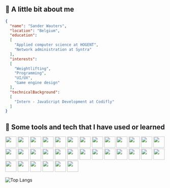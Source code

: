 ## 👤 A little bit about me

```json
{
  "name": "Sander Wauters",
  "location": "Belgium",
  "education": 
  [
    "Applied computer science at HOGENT",
    "Network administration at Syntra"   
  ],
  "interests":
  [
    "Weightlifting",
    "Programming",
    "UI/UX",
    "Game engine design"
  ],
  "technicalBackground": 
  [
    "Intern - JavaScript Development at Codifly"
  ]
}

```

## 🧰 Some tools and tech that I have used or learned

<img src="https://cdn.jsdelivr.net/gh/devicons/devicon@latest/icons/androidstudio/androidstudio-original.svg" width="35" height="35" /> <img src="https://cdn.jsdelivr.net/gh/devicons/devicon@latest/icons/bash/bash-original.svg" width="35" height="35" /> <img src="https://cdn.jsdelivr.net/gh/devicons/devicon@latest/icons/blazor/blazor-original.svg" width="35" height="35" /> <img src="https://cdn.jsdelivr.net/gh/devicons/devicon@latest/icons/blender/blender-original.svg" width="35" height="35" /> <img src="https://cdn.jsdelivr.net/gh/devicons/devicon@latest/icons/postgresql/postgresql-original.svg" width="35" height="35" /> <img src="https://cdn.jsdelivr.net/gh/devicons/devicon@latest/icons/cmake/cmake-original.svg" width="35" height="35" /> <img src="https://cdn.jsdelivr.net/gh/devicons/devicon@latest/icons/mysql/mysql-original.svg" width="35" height="35" /> <img src="https://cdn.jsdelivr.net/gh/devicons/devicon@latest/icons/cplusplus/cplusplus-original.svg" width="35" height="35" /> <img src="https://cdn.jsdelivr.net/gh/devicons/devicon@latest/icons/csharp/csharp-original.svg" width="35" height="35" /> <img src="https://cdn.jsdelivr.net/gh/devicons/devicon@latest/icons/docker/docker-original.svg" width="35" height="35" /> <img src="https://cdn.jsdelivr.net/gh/devicons/devicon@latest/icons/eslint/eslint-original.svg" width="35" height="35" /> <img src="https://cdn.jsdelivr.net/gh/devicons/devicon@latest/icons/figma/figma-original.svg" width="35" height="35" /> <img src="https://cdn.jsdelivr.net/gh/devicons/devicon@latest/icons/git/git-original.svg" width="35" height="35" /> <img src="https://cdn.jsdelivr.net/gh/devicons/devicon@latest/icons/github/github-original.svg" width="35" height="35" /> <img src="https://cdn.jsdelivr.net/gh/devicons/devicon@latest/icons/gitlab/gitlab-original.svg" width="35" height="35" /> <img src="https://cdn.jsdelivr.net/gh/devicons/devicon@latest/icons/html5/html5-original.svg" width="35" height="35" /> <img src="https://cdn.jsdelivr.net/gh/devicons/devicon@latest/icons/javascript/javascript-original.svg" width="35" height="35" /> <img src="https://cdn.jsdelivr.net/gh/devicons/devicon@latest/icons/jetpackcompose/jetpackcompose-original.svg" width="35" height="35" /> <img src="https://cdn.jsdelivr.net/gh/devicons/devicon@latest/icons/kotlin/kotlin-original.svg" width="35" height="35" /> <img src="https://cdn.jsdelivr.net/gh/devicons/devicon@latest/icons/lua/lua-original.svg" width="35" height="35" /> <img src="https://cdn.jsdelivr.net/gh/devicons/devicon@latest/icons/neovim/neovim-original.svg" width="35" height="35" /> <img src="https://cdn.jsdelivr.net/gh/devicons/devicon@latest/icons/mongodb/mongodb-original.svg" width="35" height="35" /> <img src="https://cdn.jsdelivr.net/gh/devicons/devicon@latest/icons/microsoftsqlserver/microsoftsqlserver-original.svg" width="35" height="35" /> <img src="https://cdn.jsdelivr.net/gh/devicons/devicon@latest/icons/npm/npm-original-wordmark.svg" width="35" height="35" /> <img src="https://cdn.jsdelivr.net/gh/devicons/devicon@latest/icons/python/python-original.svg" width="35" height="35" /> <img src="https://cdn.jsdelivr.net/gh/devicons/devicon@latest/icons/react/react-original.svg" width="35" height="35" /> <img src="https://cdn.jsdelivr.net/gh/devicons/devicon@latest/icons/redis/redis-original.svg" width="35" height="35" /> <img src="https://cdn.jsdelivr.net/gh/devicons/devicon@latest/icons/sass/sass-original.svg" width="35" height="35" /> <img src="https://cdn.jsdelivr.net/gh/devicons/devicon@latest/icons/sequelize/sequelize-original.svg" width="35" height="35" /> <img src="https://cdn.jsdelivr.net/gh/devicons/devicon@latest/icons/typescript/typescript-original.svg" width="35" height="35" /> <img src="https://cdn.jsdelivr.net/gh/devicons/devicon@latest/icons/visualstudio/visualstudio-original.svg" width="35" height="35" /> <img src="https://cdn.jsdelivr.net/gh/devicons/devicon@latest/icons/vscode/vscode-original.svg" width="35" height="35" />
   
![Top Langs](https://github-readme-stats.vercel.app/api/top-langs/?username=Sander-Wauters&theme=gruvbox)
